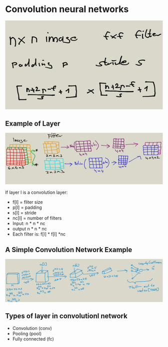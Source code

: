 # Convolution neural networks

![convolution_summary](images/convolution_summary.png)

## Example of Layer
![convolution_network_layer_example](images/convolution_network_layer_example.png)

If layer l is a convolution layer:

* f[l] = fliter size
* p[l] = padding
* s[l] = stride
* nc[l] = number of filters 
* Input: n * n * nc
* output n * n * nc
* Each filter is: f[l] * f[l] *nc

## A Simple Convolution Network Example

![A Simple Convolution Network Example](images/a_simple_convolution_network_example.png)

## Types of layer in convolutionl network

* Convolution (conv)
* Pooling (pool)
* Fully connected (fc)
